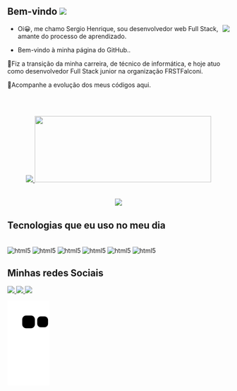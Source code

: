 ##  Bem-vindo <img src="https://media.giphy.com/media/hvRJCLFzcasrR4ia7z/giphy.gif" width="25px">
<img height="150" align="right" src=https://octodex.github.com/images/dojocat.jpg>

- Oi😀, me chamo Sergio Henrique, sou desenvolvedor web Full Stack, amante do processo de aprendizado.

- Bem-vindo à minha página do GitHub..
 
🔭Fiz a transição da minha carreira, de técnico de informática, e hoje atuo como desenvolvedor Full Stack junior na organização FRSTFalconi.

🌱Acompanhe a evolução dos meus códigos aqui.

<br><br/>

<div align="center">
  <a href="https://github.com/sergiohscl">
  <img height="150em" src="https://github-readme-stats.vercel.app/api?username=sergiohscl&show_icons=true&theme=dark&include_all_commits=true&count_private=true"/>
  <img height="150em" width="400em" src="https://github-readme-stats.vercel.app/api/top-langs/?username=sergiohscl&layout=compact"/> 
  </a>
</div>
<br><br>

<div align="center">
<img height="350" src=https://media.giphy.com/media/C9xz2ZeHr5rqiLL8y4/giphy.gif>
 </div>

 
 ## **Tecnologias que eu uso no meu dia**  
<div><br/>
  <img align="center" alt="html5" src="https://img.shields.io/badge/HTML5-E34F26?style=for-the-badge&logo=html5&logoColor=white" />
  <img align="center" alt="html5" src="https://img.shields.io/badge/CSS-239120?&style=for-the-badge&logo=css3&logoColor=white" />
  <img align="center" alt="html5" src="https://img.shields.io/badge/React-20232A?style=for-the-badge&logo=react&logoColor=61DAFB"/>
  <img align="center" alt="html5" src="https://img.shields.io/badge/TypeScript-007ACC?style=for-the-badge&logo=typescript&logoColor=white"/>
  <img align="center" alt="html5" src="https://img.shields.io/badge/JavaScript-F7DF1E?style=for-the-badge&logo=javascript&logoColor=black"/> 
  <img align="center" alt="html5" src="https://img.shields.io/badge/MySQL-00000F?style=for-the-badge&logo=mysql&logoColor=white"/>
 
 
 ## **Minhas redes Sociais**

<p align="left">
  <a href="sergiohscl2@gmail.com" alt="Gmail" target="_blank">
  <img src="https://img.shields.io/badge/-Gmail-FF0000?style=for-the-badge&logo=gmail&logoColor=white">
  </a> 
  <a href="https://www.linkedin.com/in/sergio-henrique-7a7ab91aa" alt="Linkedin" target="blank">
  <img src="https://img.shields.io/badge/LinkedIn-0077B5?style=for-the-badge&logo=linkedin&logoColor=white">
  </a> 

  <a href="https://wa.me/5561995757723" alt="WhatsApp" target="_blank">
  <img src="https://img.shields.io/badge/WhatsApp-25D366?style=for-the-badge&logo=whatsapp&logoColor=white">
  </a>
  
  ![Snake animation](https://github.com/sergiohscl/sergiohscl/blob/output/github-contribution-grid-snake.svg)

 

